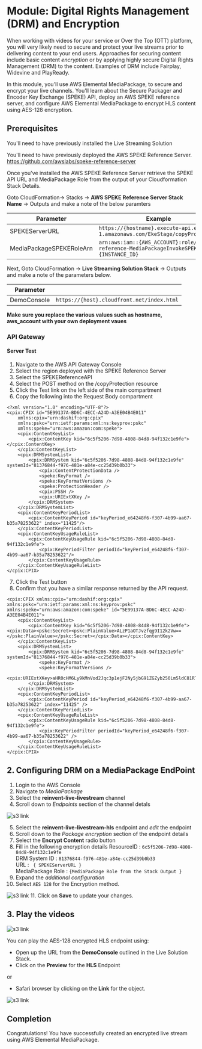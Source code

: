 # Module: Digital Rights Management (DRM) and Encryption

When working with videos for your service or Over the Top (OTT) platform, you will very likely need to secure and protect your live streams prior to delivering content to your end users. Approaches for securing content include basic content _encryption_ or by applying highly secure Digital Rights Management (DRM) to the content. Examples of DRM include Fairplay, Widevine and PlayReady.

In this module, you'll use AWS Elemental MediaPackage, to secure and encrypt your live channels. You'll learn about the Secure Packager and Encoder Key Exchange (SPEKE) API, deploy an AWS SPEKE reference server, and configure AWS Elemental MediaPackage to encrypt HLS  content using AES-128 encryption.

## Prerequisites
You'll need to have previously installed the Live Streaming Solution

You'll need to have previously deployed the AWS SPEKE Reference Server.<br/>
https://github.com/awslabs/speke-reference-server

Once you've installed the AWS SPEKE Reference Server retrieve the SPEKE API URL and MediaPackage Role from the output of your Cloudformation Stack Details. 

Goto CloudFormation-> Stacks -> **AWS SPEKE Reference Server Stack Name** -> Outputs
and make a  note of the below paramters

| Parameter | Example  |
|--------------------------|-------------------------------------------------------------------------------------------|
| SPEKEServerURL |``` https://{hostname}.execute-api.eu-west-1.amazonaws.com/EkeStage/copyProtection ``` |
| MediaPackageSPEKERoleArn|``` arn:aws:iam::{AWS_ACCOUNT}:role/speke-reference-MediaPackageInvokeSPEKERole-{INSTANCE_ID} ``` |

Next, Goto CloudFormation -> **Live Streaming Solution Stack** -> Outputs and make a note of the parameters below.

| Parameter |  |
|--------------------------|-------------------------------------------------------------------------------------------|
| DemoConsole |``` https://{host}.cloudfront.net/index.html ``` |

**Make sure you replace the various values such as hostname, aws_account with your own deployment vaues**

### API Gateway

#### Server Test

1. Navigate to the AWS API Gateway Console
1. Select the region deployed with the SPEKE Reference Server
1. Select the SPEKEReferenceAPI
1. Select the POST method on the /copyProtection resource
1. Click the Test link on the left side of the main compartment
1. Copy the following into the Request Body compartment
```
<?xml version="1.0" encoding="UTF-8"?>
<cpix:CPIX id="5E99137A-BD6C-4ECC-A24D-A3EE04B4E011" 
    xmlns:cpix="urn:dashif:org:cpix" 
    xmlns:pskc="urn:ietf:params:xml:ns:keyprov:pskc" 
    xmlns:speke="urn:aws:amazon:com:speke">
    <cpix:ContentKeyList>
        <cpix:ContentKey kid="6c5f5206-7d98-4808-84d8-94f132c1e9fe"></cpix:ContentKey>
    </cpix:ContentKeyList>
    <cpix:DRMSystemList>
        <cpix:DRMSystem kid="6c5f5206-7d98-4808-84d8-94f132c1e9fe" systemId="81376844-f976-481e-a84e-cc25d39b0b33">
            <cpix:ContentProtectionData />
            <speke:KeyFormat />
            <speke:KeyFormatVersions />
            <speke:ProtectionHeader />
            <cpix:PSSH />
            <cpix:URIExtXKey />
        </cpix:DRMSystem>
    </cpix:DRMSystemList>
    <cpix:ContentKeyPeriodList>
        <cpix:ContentKeyPeriod id="keyPeriod_e64248f6-f307-4b99-aa67-b35a78253622" index="11425"/>
    </cpix:ContentKeyPeriodList>
    <cpix:ContentKeyUsageRuleList>
        <cpix:ContentKeyUsageRule kid="6c5f5206-7d98-4808-84d8-94f132c1e9fe">
            <cpix:KeyPeriodFilter periodId="keyPeriod_e64248f6-f307-4b99-aa67-b35a78253622"/>
        </cpix:ContentKeyUsageRule>
    </cpix:ContentKeyUsageRuleList>
</cpix:CPIX>
```
7. Click the Test button
8. Confirm that you have a similar response returned by the API request.
```
<cpix:CPIX xmlns:cpix="urn:dashif:org:cpix" xmlns:pskc="urn:ietf:params:xml:ns:keyprov:pskc" xmlns:speke="urn:aws:amazon:com:speke" id="5E99137A-BD6C-4ECC-A24D-A3EE04B4E011">
    <cpix:ContentKeyList>
        <cpix:ContentKey kid="6c5f5206-7d98-4808-84d8-94f132c1e9fe"><cpix:Data><pskc:Secret><pskc:PlainValue>ALzP1aOTJvzfqg9I12k2Vw==</pskc:PlainValue></pskc:Secret></cpix:Data></cpix:ContentKey>
    </cpix:ContentKeyList>
    <cpix:DRMSystemList>
        <cpix:DRMSystem kid="6c5f5206-7d98-4808-84d8-94f132c1e9fe" systemId="81376844-f976-481e-a84e-cc25d39b0b33">
            <speke:KeyFormat />
            <speke:KeyFormatVersions />
            <cpix:URIExtXKey>aHR0cHM6Ly9kMnVod2Jqc3p1ejF2Ny5jbG91ZGZyb250Lm5ldC81RTk5MTM3QS1CRDZDLTRFQ0MtQTI0RC1BM0VFMDRCNEUwMTEvNmM1ZjUyMDYtN2Q5OC00ODA4LTg0ZDgtOTRmMTMyYzFlOWZl</cpix:URIExtXKey>
        </cpix:DRMSystem>
    </cpix:DRMSystemList>
    <cpix:ContentKeyPeriodList>
        <cpix:ContentKeyPeriod id="keyPeriod_e64248f6-f307-4b99-aa67-b35a78253622" index="11425" />
    </cpix:ContentKeyPeriodList>
    <cpix:ContentKeyUsageRuleList>
        <cpix:ContentKeyUsageRule kid="6c5f5206-7d98-4808-84d8-94f132c1e9fe">
            <cpix:KeyPeriodFilter periodId="keyPeriod_e64248f6-f307-4b99-aa67-b35a78253622" />
        </cpix:ContentKeyUsageRule>
    </cpix:ContentKeyUsageRuleList>
</cpix:CPIX>
```
## 2. Configuring DRM on a MediaPackage EndPoint

1. Login to the AWS Console
1. Navigate to *MediaPackage*
1. Select the **reinvent-live-livestream** channel
1. Scroll down to *Endpoints* section of the channel detals

![s3 link](./images/live_mediapackage-endpoints.png)

5. Select the **reinvent-live-livestream-hls** endpoint and *edit* the endpoint
1. Scroll down to the *Package encryption* section of the endpoint details
1. Select the **Encrypt Content** radio button
1. Fill in the following encryption details
ResourceID : ```6c5f5206-7d98-4808-84d8-94f132c1e9fe``` <br>
DRM System ID :  ```81376844-f976-481e-a84e-cc25d39b0b33``` <br>
URL : ``` { SPEKEServerURL }``` <br>
MediaPackage Role : ```{MediaPackage Role from the Stack Output }```
1. Expand the *additional configuration*  
1. Select `AES 128` for the Encryption method.

![s3 link](./images/live_mediapackage_drm_config.png)
11. Click on **Save** to update your changes.

## 3. Play the videos

![s3 link](./images/live_mediapackage-encryption_config.png)

You can play the AES-128 encrypted HLS endpoint  using:

* Open up the URL from the **DemoConsole** outlined in the Live Solution Stack.
* Click on the **Preview** for the **HLS** Endpoint

or 

* Safari browser by clicking on the **Link** for the object.

![s3 link](./images/live_mediapackage-preview-hls.png)

## Completion

Congratulations!  You have successfully created an encrypted live stream using  AWS Elemental MediaPackage. 



